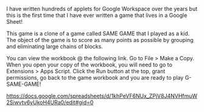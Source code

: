 I have written hundreds of applets for Google Workspace over the years but this is the first time that I have ever written a game that lives in a Google Sheet!

This game is a clone of a game called SAME GAME that I played as a kid. The object of the game is to score as many points as possible by grouping and eliminating large chains of blocks.

You can view the workbook @ the following link. Go to File > Make a Copy. When you open your copy of the workbook, you will need to go to Extensions > Apps Script. Click the Run button at the top, grant permissions, go back to the game workbook and you are ready to play G-SAME-GAME!

https://docs.google.com/spreadsheets/d/1khPeVF6NUx_ZPjV8J4NVHfmuW2Siwvtv6yUkoH4URa0/edit#gid=0
